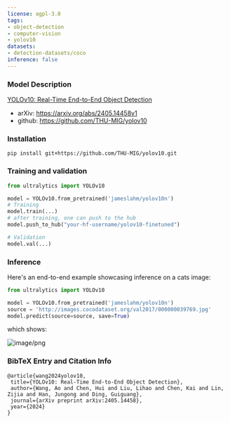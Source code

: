 ```yaml
---
license: agpl-3.0
tags:
- object-detection
- computer-vision
- yolov10
datasets:
- detection-datasets/coco
inference: false
---
```


### Model Description
[YOLOv10: Real-Time End-to-End Object Detection](https://arxiv.org/abs/2405.14458v1)

- arXiv: https://arxiv.org/abs/2405.14458v1
- github: https://github.com/THU-MIG/yolov10

### Installation
```
pip install git+https://github.com/THU-MIG/yolov10.git
```

### Training and validation
```python
from ultralytics import YOLOv10

model = YOLOv10.from_pretrained('jameslahm/yolov10n')
# Training
model.train(...)
# after training, one can push to the hub
model.push_to_hub("your-hf-username/yolov10-finetuned")

# Validation
model.val(...)
```

### Inference

Here's an end-to-end example showcasing inference on a cats image:

```python
from ultralytics import YOLOv10

model = YOLOv10.from_pretrained('jameslahm/yolov10n')
source = 'http://images.cocodataset.org/val2017/000000039769.jpg'
model.predict(source=source, save=True)
```
which shows:

![image/png](https://cdn-uploads.huggingface.co/production/uploads/628ece6054698ce61d1e7be3/tBwAsKcQA_96HCYQp7BRr.png)

### BibTeX Entry and Citation Info
 ```
@article{wang2024yolov10,
  title={YOLOv10: Real-Time End-to-End Object Detection},
  author={Wang, Ao and Chen, Hui and Liu, Lihao and Chen, Kai and Lin, Zijia and Han, Jungong and Ding, Guiguang},
  journal={arXiv preprint arXiv:2405.14458},
  year={2024}
}
```